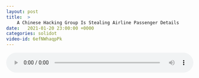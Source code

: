 ```yaml
---
layout: post
title:  >
    A Chinese Hacking Group Is Stealing Airline Passenger Details
date:   2021-01-20 23:00:00 +0000
categories: solidot
video-id: 6efNWhaqpPk
---
```


<audio src="/assets/04fc635950f6fe4274c2bb04bdfcc59c.mp3" style="width: 100%;" controls></audio>

